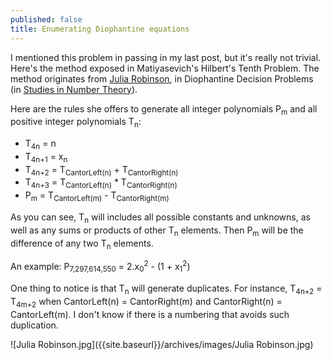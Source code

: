 ```yaml
---
published: false
title: Enumerating Diophantine equations
---
```


I mentioned this problem in passing in my last post, but it's really not trivial. Here's the method exposed in Matiyasevich's Hilbert's Tenth Problem. The method originates from [Julia Robinson](https://en.wikipedia.org/wiki/Julia_Robinson), in Diophantine Decision Problems (in [Studies in Number Theory](http://smile.amazon.com/Studies-Number-Theory-William-Leveque/dp/0883851067/)).

Here are the rules she offers to generate all integer polynomials P<sub>m</sub> and all positive integer polynomials T<sub>n</sub>:  

- T<sub>4n</sub> = n
- T<sub>4n+1</sub> = x<sub>n</sub>
- T<sub>4n+2</sub> = T<sub>CantorLeft(n)</sub> + T<sub>CantorRight(n)</sub>
- T<sub>4n+3</sub> = T<sub>CantorLeft(n)</sub> * T<sub>CantorRight(n)</sub>
- P<sub>m</sub> = T<sub>CantorLeft(m)</sub> - T<sub>CantorRight(m)</sub>

As you can see, T<sub>n</sub> will includes all possible constants and unknowns, as well as any sums or products of other T<sub>n</sub> elements. Then P<sub>m</sub> will be the difference of any two T<sub>n</sub> elements.

An example: P<sub>7,297,614,550</sub> = 2.x<sub>0</sub><sup>2</sup> - (1 + x<sub>1</sub><sup>2</sup>)

One thing to notice is that T<sub>n</sub> will generate duplicates. For instance, T<sub>4n+2</sub> = T<sub>4m+2</sub> when CantorLeft(n) = CantorRight(m) and CantorRight(n) = CantorLeft(m). I don't know if there is a numbering that avoids such duplication.

![Julia Robinson.jpg]({{site.baseurl}}/archives/images/Julia Robinson.jpg)

